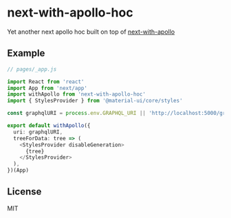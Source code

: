# next-with-apollo-hoc

Yet another next apollo hoc built on top of [next-with-apollo](https://github.com/lfades/next-with-apollo)

## Example

```ts
// pages/_app.js

import React from 'react'
import App from 'next/app'
import withApollo from 'next-with-apollo-hoc'
import { StylesProvider } from '@material-ui/core/styles'

const graphqlURI = process.env.GRAPHQL_URI || 'http://localhost:5000/graphql'

export default withApollo({
  uri: graphqlURI,
  treeForData: tree => (
    <StylesProvider disableGeneration>
      {tree}
    </StylesProvider>
  ),
})(App)
```

## License

MIT
